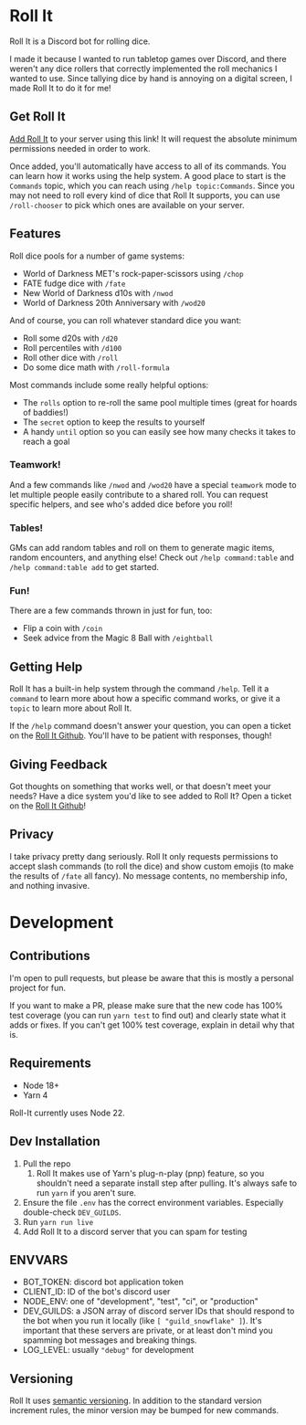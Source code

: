 # Roll It

Roll It is a Discord bot for rolling dice.

I made it because I wanted to run tabletop games over Discord, and there weren't any dice rollers that correctly implemented the roll mechanics I wanted to use. Since tallying dice by hand is annoying on a digital screen, I made Roll It to do it for me!

## Get Roll It

[Add Roll It](https://discord.com/oauth2/authorize?client_id=1037522511509848136) to your server using this link! It will request the absolute minimum permissions needed in order to work.

Once added, you'll automatically have access to all of its commands. You can learn how it works using the help system. A good place to start is the `Commands` topic, which you can reach using `/help topic:Commands`. Since you may not need to roll every kind of dice that Roll It supports, you can use  `/roll-chooser` to pick which ones are available on your server.

## Features

Roll dice pools for a number of game systems:
* World of Darkness MET's rock-paper-scissors using `/chop`
* FATE fudge dice with `/fate`
* New World of Darkness d10s with `/nwod`
* World of Darkness 20th Anniversary with `/wod20`

And of course, you can roll whatever standard dice you want:
* Roll some d20s with `/d20`
* Roll percentiles with `/d100`
* Roll other dice with `/roll`
* Do some dice math with `/roll-formula`

Most commands include some really helpful options:
* The `rolls` option to re-roll the same pool multiple times (great for hoards of baddies!)
* The `secret` option to keep the results to yourself
* A handy `until` option so you can easily see how many checks it takes to reach a goal

### Teamwork!

And a few commands like `/nwod` and `/wod20` have a special `teamwork` mode to let multiple people easily contribute to a shared roll. You can request specific helpers, and see who's added dice before you roll!

### Tables!

GMs can add random tables and roll on them to generate magic items, random encounters, and anything else! Check out `/help command:table` and `/help command:table add` to get started.

### Fun!

There are a few commands thrown in just for fun, too:
* Flip a coin with `/coin`
* Seek advice from the Magic 8 Ball with `/eightball`

## Getting Help

Roll It has a built-in help system through the command `/help`. Tell it a `command` to learn more about how a specific command works, or give it a `topic` to learn more about Roll It.

If the `/help` command doesn't answer your question, you can open a ticket on the [Roll It Github](https://github.com/aurule/roll-it). You'll have to be patient with responses, though!

## Giving Feedback

Got thoughts on something that works well, or that doesn't meet your needs? Have a dice system you'd like to see added to Roll It? Open a ticket on the [Roll It Github](https://github.com/aurule/roll-it)!

## Privacy

I take privacy pretty dang seriously. Roll It only requests permissions to accept slash commands (to roll the dice) and show custom emojis (to make the results of `/fate` all fancy). No message contents, no membership info, and nothing invasive.

# Development

## Contributions

I'm open to pull requests, but please be aware that this is mostly a personal project for fun.

If you want to make a PR, please make sure that the new code has 100% test coverage (you can run `yarn test` to find out) and clearly state what it adds or fixes. If you can't get 100% test coverage, explain in detail why that is.

## Requirements

* Node 18+
* Yarn 4

Roll-It currently uses Node 22.

## Dev Installation

1. Pull the repo
    1. Roll It makes use of Yarn's plug-n-play (pnp) feature, so you shouldn't need a separate install step after pulling. It's always safe to run `yarn` if you aren't sure.
2. Ensure the file `.env` has the correct environment variables. Especially double-check `DEV_GUILDS`.
3. Run `yarn run live`
4. Add Roll It to a discord server that you can spam for testing

## ENVVARS

* BOT_TOKEN: discord bot application token
* CLIENT_ID: ID of the bot's discord user
* NODE_ENV: one of "development", "test", "ci", or "production"
* DEV_GUILDS: a JSON array of discord server IDs that should respond to the bot when you run it locally (like `[ "guild_snowflake" ]`). It's important that these servers are private, or at least don't mind you spamming bot messages and breaking things.
* LOG_LEVEL: usually `"debug"` for development

## Versioning

Roll It uses [semantic versioning](https://semver.org/). In addition to the standard version increment rules, the minor version may be bumped for new commands.
